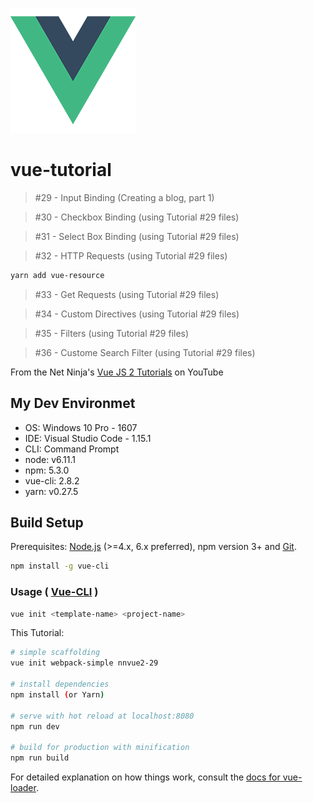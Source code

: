 ![Logo of the project](./../img/vue_logo.png)

# vue-tutorial

>#29 - Input Binding (Creating a blog, part 1)

>#30 - Checkbox Binding (using Tutorial #29 files)

>#31 - Select Box Binding (using Tutorial #29 files)

>#32 - HTTP Requests (using Tutorial #29 files)
```bash
yarn add vue-resource
```
>#33 - Get Requests (using Tutorial #29 files)

>#34 - Custom Directives (using Tutorial #29 files)

>#35 - Filters (using Tutorial #29 files)

>#36 - Custome Search Filter (using Tutorial #29 files)

From the Net Ninja's [Vue JS 2 Tutorials](https://www.youtube.com/playlist?list=PL4cUxeGkcC9gQcYgjhBoeQH7wiAyZNrYa) on YouTube

## My Dev Environmet

* OS: Windows 10 Pro - 1607
* IDE: Visual Studio Code - 1.15.1
* CLI: Command Prompt
* node: v6.11.1
* npm: 5.3.0
* vue-cli: 2.8.2
* yarn: v0.27.5

## Build Setup

Prerequisites: [Node.js](https://nodejs.org/en/) (>=4.x, 6.x preferred), npm version 3+ and [Git](https://git-scm.com/).

``` bash
npm install -g vue-cli
```

### Usage ( [Vue-CLI](https://github.com/vuejs/vue-cli) )

``` bash
vue init <template-name> <project-name>
```

This Tutorial:

``` bash
# simple scaffolding
vue init webpack-simple nnvue2-29

# install dependencies
npm install (or Yarn)

# serve with hot reload at localhost:8080
npm run dev

# build for production with minification
npm run build
```

For detailed explanation on how things work, consult the [docs for vue-loader](http://vuejs.github.io/vue-loader).
